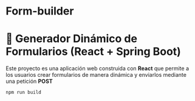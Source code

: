 # Form-builder
# 📝 Generador Dinámico de Formularios (React + Spring Boot)

Este proyecto es una aplicación web construida con **React** que permite a los usuarios crear formularios de manera dinámica y enviarlos mediante una petición **POST** 


```bash
npm run build
